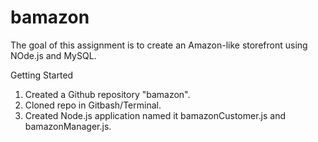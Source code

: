 # bamazon

The goal of this assignment is to create an Amazon-like storefront using NOde.js and MySQL.

Getting Started
1. Created a Github repository "bamazon".
2. Cloned repo in Gitbash/Terminal.
3. Created Node.js application named it bamazonCustomer.js and bamazonManager.js.
